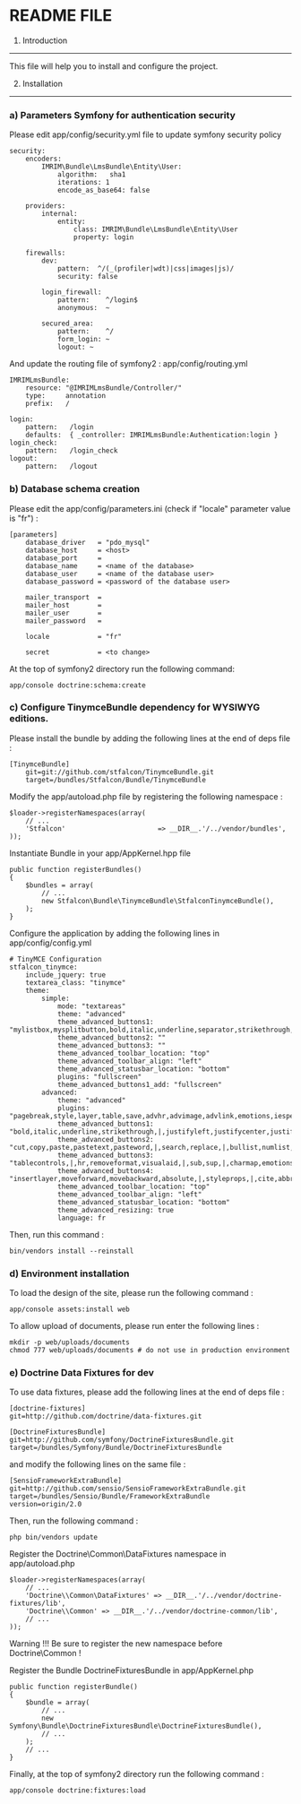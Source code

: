 README FILE
===========

1) Introduction
---------------
This file will help you to install and configure the project.

2) Installation
---------------

### a) Parameters Symfony for authentication security

Please edit app/config/security.yml file to update symfony security policy

    security:
        encoders:
            IMRIM\Bundle\LmsBundle\Entity\User:
                algorithm:   sha1
                iterations: 1
                encode_as_base64: false

        providers:
            internal:
                entity:
                    class: IMRIM\Bundle\LmsBundle\Entity\User
                    property: login

        firewalls:
            dev:
                pattern:  ^/(_(profiler|wdt)|css|images|js)/
                security: false

            login_firewall:
                pattern:    ^/login$
                anonymous:  ~

            secured_area:
                pattern:    ^/
                form_login: ~
                logout: ~

And update the routing file of symfony2 : app/config/routing.yml

    IMRIMLmsBundle:
        resource: "@IMRIMLmsBundle/Controller/"
        type:     annotation
        prefix:   /

    login:
        pattern:   /login
        defaults:  { _controller: IMRIMLmsBundle:Authentication:login }
    login_check:
        pattern:   /login_check
    logout:
        pattern:   /logout

### b) Database schema creation

Please edit the app/config/parameters.ini (check if "locale" parameter value is "fr") : 

    [parameters]
        database_driver   = "pdo_mysql"
        database_host     = <host>
        database_port     =
        database_name     = <name of the database>
        database_user     = <name of the database user>
        database_password = <password of the database user>

        mailer_transport  = 
        mailer_host       = 
        mailer_user       = 
        mailer_password   = 

        locale            = "fr"

        secret            = <to change>

At the top of symfony2 directory run the following command: 
    
    app/console doctrine:schema:create

### c) Configure TinymceBundle dependency for WYSIWYG editions. 

Please install the bundle by adding the following lines at the end of deps file : 

    [TinymceBundle]
        git=git://github.com/stfalcon/TinymceBundle.git
        target=/bundles/Stfalcon/Bundle/TinymceBundle

Modify the app/autoload.php file by registering the following namespace :

    $loader->registerNamespaces(array(
        // ...
        'Stfalcon'                       => __DIR__.'/../vendor/bundles',
    ));

Instantiate Bundle in your app/AppKernel.hpp file

    public function registerBundles()
    {
        $bundles = array(
            // ...
            new Stfalcon\Bundle\TinymceBundle\StfalconTinymceBundle(),
        );
    }

Configure the application by adding the following lines in app/config/config.yml

    # TinyMCE Configuration
    stfalcon_tinymce:
        include_jquery: true
        textarea_class: "tinymce"
        theme:
            simple:
                mode: "textareas"
                theme: "advanced"
                theme_advanced_buttons1: "mylistbox,mysplitbutton,bold,italic,underline,separator,strikethrough,justifyleft,justifycenter,justifyright,jus$
                theme_advanced_buttons2: ""
                theme_advanced_buttons3: ""
                theme_advanced_toolbar_location: "top"
                theme_advanced_toolbar_align: "left"
                theme_advanced_statusbar_location: "bottom"
                plugins: "fullscreen"
                theme_advanced_buttons1_add: "fullscreen"
            advanced:
                theme: "advanced"
                plugins: "pagebreak,style,layer,table,save,advhr,advimage,advlink,emotions,iespell,inlinepopups,insertdatetime,preview,media,searchreplace$
                theme_advanced_buttons1: "bold,italic,underline,strikethrough,|,justifyleft,justifycenter,justifyright,justifyfull,styleselect,formatselec$
                theme_advanced_buttons2: "cut,copy,paste,pastetext,pasteword,|,search,replace,|,bullist,numlist,|,outdent,indent,blockquote,|,undo,redo,|,$
                theme_advanced_buttons3: "tablecontrols,|,hr,removeformat,visualaid,|,sub,sup,|,charmap,emotions,iespell,advhr,|,print,|,ltr,rtl,|,fullscr$
                theme_advanced_buttons4: "insertlayer,moveforward,movebackward,absolute,|,styleprops,|,cite,abbr,acronym,del,ins,attribs,|,visualchars,non$
                theme_advanced_toolbar_location: "top"
                theme_advanced_toolbar_align: "left"
                theme_advanced_statusbar_location: "bottom"
                theme_advanced_resizing: true
                language: fr

Then, run this command : 

    bin/vendors install --reinstall



### d) Environment installation

To load the design of the site, please run the following command :

    app/console assets:install web

To allow upload of documents, please run enter the following lines : 

    mkdir -p web/uploads/documents
    chmod 777 web/uploads/documents # do not use in production environment

### e) Doctrine Data Fixtures for dev

To use data fixtures, please add the following lines at the end of deps file : 
    
    [doctrine-fixtures]
    git=http://github.com/doctrine/data-fixtures.git

    [DoctrineFixturesBundle]
    git=http://github.com/symfony/DoctrineFixturesBundle.git
    target=/bundles/Symfony/Bundle/DoctrineFixturesBundle

and modify the following lines on the same file :

    [SensioFrameworkExtraBundle]
    git=http://github.com/sensio/SensioFrameworkExtraBundle.git
    target=/bundles/Sensio/Bundle/FrameworkExtraBundle
    version=origin/2.0

Then, run the following command : 
    
    php bin/vendors update

Register the Doctrine\Common\DataFixtures namespace in app/autoload.php
    
    $loader->registerNamespaces(array(
        // ...
        'Doctrine\\Common\DataFixtures' => __DIR__.'/../vendor/doctrine-fixtures/lib',
        'Doctrine\\Common' => __DIR__.'/../vendor/doctrine-common/lib',
        // ...
    ));

Warning !!! Be sure to register the new namespace before Doctrine\Common !

Register the Bundle DoctrineFixturesBundle in app/AppKernel.php

    public function registerBundle()
    {
        $bundle = array(
            // ...
            new Symfony\Bundle\DoctrineFixturesBundle\DoctrineFixturesBundle(),
            // ...
        );
        // ...
    }

Finally, at the top of symfony2 directory run the following command :
 
    app/console doctrine:fixtures:load